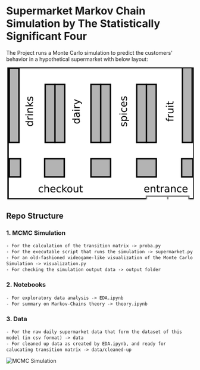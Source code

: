 # Supermarket Markov Chain Simulation by The Statistically Significant Four
The Project runs a Monte Carlo simulation to predict the customers' behavior in a hypothetical supermarket with below layout:


![Supermarket layout](supermarkt.png)

## Repo Structure

### 1. MCMC Simulation
    - For the calculation of the transition matrix -> proba.py
    - For the executable script that runs the simulation -> supermarket.py
    - For an old-fashioned videogame-like visualization of the Monte Carlo Simulation -> visualization.py
    - For checking the simulation output data -> output folder

### 2. Notebooks
    - For exploratory data analysis -> EDA.ipynb
    - For summary on Markov-Chains theory -> theory.ipynb

### 3. Data
    - For the raw daily supermarket data that form the dataset of this model (in csv format) -> data
    - For cleaned up data as created by EDA.ipynb, and ready for calucating transition matrix -> data/cleaned-up

![MCMC Simulation](simulation.gif)
